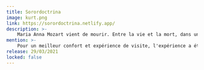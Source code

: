 ```yaml
---
title: Sorordoctrina
image: kurt.png
link: https://sorordoctrina.netlify.app/
description: >-
    Maria Anna Mozart vient de mourir. Entre la vie et la mort, dans un état transitoire, elle est confrontée à une dernière épreuve : avouer son plus grand secret. Elle va devoir dévoiler la vérité sur la mort de son petit frère, Wolfgang Amadeus Mozart...
mention: >-
    Pour un meilleur confort et expérience de visite, l'expérience a été conçue pour une navigation sur mobile (et non sur ordinateur).
release: 29/03/2021
locked: false
---
```

